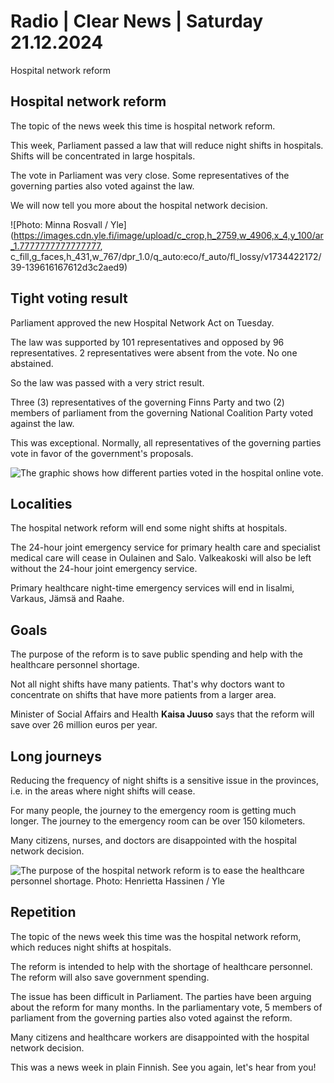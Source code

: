 # Radio \| Clear News \| Saturday 21.12.2024

Hospital network reform

## Hospital network reform

The topic of the news week this time is hospital network reform.

This week, Parliament passed a law that will reduce night shifts in hospitals. Shifts will be concentrated in large hospitals.

The vote in Parliament was very close. Some representatives of the governing parties also voted against the law.

We will now tell you more about the hospital network decision.

![Photo: Minna Rosvall / Yle](https://images.cdn.yle.fi/image/upload/c_crop,h_2759,w_4906,x_4,y_100/ar_1.7777777777777777, c_fill,g_faces,h_431,w_767/dpr_1.0/q_auto:eco/f_auto/fl_lossy/v1734422172/39-139616167612d3c2aed9)

## Tight voting result

Parliament approved the new Hospital Network Act on Tuesday.

The law was supported by 101 representatives and opposed by 96 representatives. 2 representatives were absent from the vote. No one abstained.

So the law was passed with a very strict result.

Three (3) representatives of the governing Finns Party and two (2) members of parliament from the governing National Coalition Party voted against the law.

This was exceptional. Normally, all representatives of the governing parties vote in favor of the government's proposals.

![The graphic shows how different parties voted in the hospital online vote.](https://images.cdn.yle.fi/image/upload/c_crop,h_592,w_1054,x_124,y_0/ar_1.777777777777777,c_fill,g_faces,h_431,w_767/dpr_1.0/q_auto:eco/f_auto/fl_lossy/v1734786635/39-139622867613701f1981)

## Localities

The hospital network reform will end some night shifts at hospitals.

The 24-hour joint emergency service for primary health care and specialist medical care will cease in Oulainen and Salo. Valkeakoski will also be left without the 24-hour joint emergency service.

Primary healthcare night-time emergency services will end in Iisalmi, Varkaus, Jämsä and Raahe.

## Goals

The purpose of the reform is to save public spending and help with the healthcare personnel shortage.

Not all night shifts have many patients. That's why doctors want to concentrate on shifts that have more patients from a larger area.

Minister of Social Affairs and Health **Kaisa Juuso** says that the reform will save over 26 million euros per year.

## Long journeys

Reducing the frequency of night shifts is a sensitive issue in the provinces, i.e. in the areas where night shifts will cease.

For many people, the journey to the emergency room is getting much longer. The journey to the emergency room can be over 150 kilometers.

Many citizens, nurses, and doctors are disappointed with the hospital network decision.

![The purpose of the hospital network reform is to ease the healthcare personnel shortage. Photo: Henrietta Hassinen / Yle](https://images.cdn.yle.fi/image/upload/c_crop,h_2859,w_5083,x_11,y_0/ar_1.7777777777777777,c_fill,g_faces,h_431,w_767/dpr_1.0/q_auto:eco/f_auto/fl_lossy/v1730722490/39-133785666c87cf72dace)

## Repetition

The topic of the news week this time was the hospital network reform, which reduces night shifts at hospitals.

The reform is intended to help with the shortage of healthcare personnel. The reform will also save government spending.

The issue has been difficult in Parliament. The parties have been arguing about the reform for many months. In the parliamentary vote, 5 members of parliament from the governing parties also voted against the reform.

Many citizens and healthcare workers are disappointed with the hospital network decision.

This was a news week in plain Finnish. See you again, let's hear from you!

